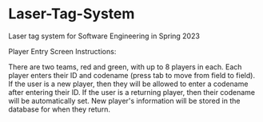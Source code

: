 # Laser-Tag-System
Laser tag system for Software Engineering in Spring 2023

Player Entry Screen Instructions:

There are two teams, red and green, with up to 8 players in each. 
Each player enters their ID and codename (press tab to move from field to field). 
If the user is a new player, then they will be allowed to enter a codename after entering their ID.
If the user is a returning player, then their codename will be automatically set.
New player's information will be stored in the database for when they return.
